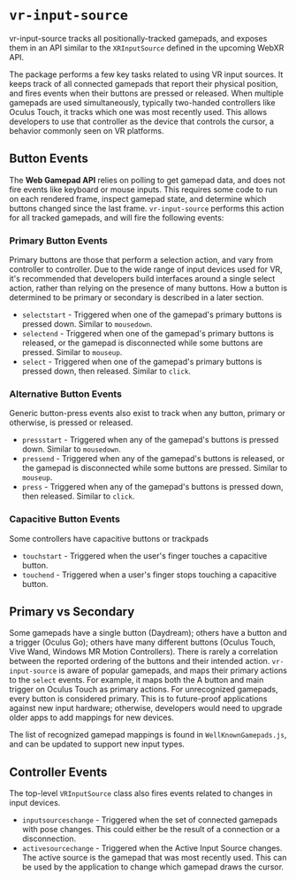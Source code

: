 # `vr-input-source`

vr-input-source tracks all positionally-tracked gamepads, and exposes them in
an API similar to the `XRInputSource` defined in the upcoming WebXR API.

The package performs a few key tasks related to using VR input sources. It keeps
track of all connected gamepads that report their physical position, and fires
events when their buttons are pressed or released. When multiple gamepads are
used simultaneously, typically two-handed controllers like Oculus Touch, it
tracks which one was most recently used. This allows developers to use that
controller as the device that controls the cursor, a behavior commonly seen on
VR platforms.

## Button Events

The **Web Gamepad API** relies on polling to get gamepad data, and does not fire
events like keyboard or mouse inputs. This requires some code to run on each
rendered frame, inspect gamepad state, and determine which buttons changed since
the last frame. `vr-input-source` performs this action for all tracked gamepads,
and will fire the following events:

### Primary Button Events
Primary buttons are those that perform a selection action, and vary from
controller to controller. Due to the wide range of input devices used for VR,
it's recommended that developers build interfaces around a single select action,
rather than relying on the presence of many buttons. How a button is determined
to be primary or secondary is described in a later section.
 - `selectstart` - Triggered when one of the gamepad's primary buttons is
   pressed down. Similar to `mousedown`.
 - `selectend` - Triggered when one of the gamepad's primary buttons is
   released, or the gamepad is disconnected while some buttons are pressed.
   Similar to `mouseup`.
 - `select` - Triggered when one of the gamepad's primary buttons is
   pressed down, then released. Similar to `click`.

### Alternative Button Events
Generic button-press events also exist to track when any button, primary or
otherwise, is pressed or released.
 - `pressstart` - Triggered when any of the gamepad's buttons is pressed down.
   Similar to `mousedown`.
 - `pressend` - Triggered when any of the gamepad's buttons is released, or the
   gamepad is disconnected while some buttons are pressed. Similar to `mouseup`.
 - `press` - Triggered when any of the gamepad's buttons is pressed down, then
   released. Similar to `click`.

### Capacitive Button Events
Some controllers have capacitive buttons or trackpads
 - `touchstart` - Triggered when the user's finger touches a capacitive button.
 - `touchend` - Triggered when a user's finger stops touching a capacitive button.

## Primary vs Secondary
Some gamepads have a single button (Daydream); others have a button and a
trigger (Oculus Go); others have many different buttons (Oculus Touch, Vive
Wand, Windows MR Motion Controllers). There is rarely a correlation between the
reported ordering of the buttons and their intended action. `vr-input-source`
is aware of popular gamepads, and maps their primary actions to the `select`
events. For example, it maps both the A button and main trigger on Oculus Touch
as primary actions.
For unrecognized gamepads, every button is considered primary. This is to
future-proof applications against new input hardware; otherwise, developers
would need to upgrade older apps to add mappings for new devices.

The list of recognized gamepad mappings is found in `WellKnownGamepads.js`, and
can be updated to support new input types.

## Controller Events
The top-level `VRInputSource` class also fires events related to changes in
input devices.
 - `inputsourceschange` - Triggered when the set of connected gamepads with pose
   changes. This could either be the result of a connection or a disconnection.
 - `activesourcechange` - Triggered when the Active Input Source changes. The
   active source is the gamepad that was most recently used. This can be used
   by the application to change which gamepad draws the cursor.
